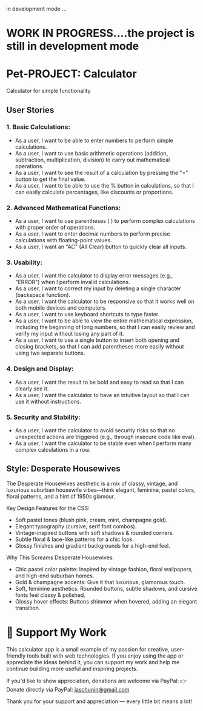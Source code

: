 in development mode ...

# WORK IN PROGRESS....the project is still in development mode

# Pet-PROJECT: Calculator
Calculator for simple functionality 

## User Stories

### 1. Basic Calculations:
- As a user, I want to be able to enter numbers to perform simple calculations.
- As a user, I want to use basic arithmetic operations (addition, subtraction, multiplication, division) to carry out mathematical operations.
- As a user, I want to see the result of a calculation by pressing the "=" button to get the final value.
- As a user, I want to be able to use the % button in calculations, so that I can easily calculate percentages, like discounts or proportions.

### 2. Advanced Mathematical Functions:
- As a user, I want to use parentheses ( ) to perform complex calculations with proper order of operations.
- As a user, I want to enter decimal numbers to perform precise calculations with floating-point values.
- As a user, I want an "AC" (All Clear) button to quickly clear all inputs.

### 3. Usability:
- As a user, I want the calculator to display error messages (e.g., "ERROR") when I perform invalid calculations.
- As a user, I want to correct my input by deleting a single character (backspace function).
- As a user, I want the calculator to be responsive so that it works well on both mobile devices and computers.
- As a user, I want to use keyboard shortcuts to type faster.
- As a user, I want to be able to view the entire mathematical expression, including the beginning of long numbers, so that I can easily review and verify my input without losing any part of it.
- As a user,
I want to use a single button to insert both opening and closing brackets,
so that I can add parentheses more easily without using two separate buttons.

### 4. Design and Display:
- As a user, I want the result to be bold and easy to read so that I can clearly see it.
- As a user, I want the calculator to have an intuitive layout so that I can use it without instructions.

### 5. Security and Stability:
- As a user, I want the calculator to avoid security risks so that no unexpected actions are triggered (e.g., through insecure code like eval).
- As a user, I want the calculator to be stable even when I perform many complex calculations in a row.

## Style: Desperate Housewives
The Desperate Housewives aesthetic is a mix of classy, vintage, and luxurious suburban housewife vibes—think elegant, feminine, pastel colors, floral patterns, and a hint of 1950s glamour.

Key Design Features for the CSS:
- Soft pastel tones (blush pink, cream, mint, champagne gold).
- Elegant typography (cursive, serif font combos).
- Vintage-inspired buttons with soft shadows & rounded corners.
- Subtle floral & lace-like patterns for a chic look.
- Glossy finishes and gradient backgrounds for a high-end feel.

Why This Screams Desperate Housewives:
- Chic pastel color palette: Inspired by vintage fashion, floral wallpapers, and high-end suburban homes.
- Gold & champagne accents: Give it that luxurious, glamorous touch.
- Soft, feminine aesthetics: Rounded buttons, subtle shadows, and cursive fonts feel classy & polished.
- Glossy hover effects: Buttons shimmer when hovered, adding an elegant transition.


# 💖 Support My Work
This calculator app is a small example of my passion for creative, user-friendly tools built with web technologies. If you enjoy using the app or appreciate the ideas behind it, you can support my work and help me continue building more useful and inspiring projects.

If you'd like to show appreciation, donations are welcome via PayPal:
👉 Donate directly via PayPal: jaschunin@gmail.com

Thank you for your support and appreciation — every little bit means a lot!